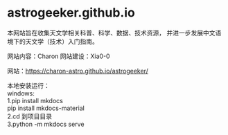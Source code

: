 # astrogeeker.github.io

本网站旨在收集天文学相关科普、科学、数据、技术资源，
并进一步发展中文语境下的天文学（技术）入门指南。

网站内容：Charon
网站建设：Xia0-0

网站：https://charon-astro.github.io/astrogeeker/

本地安装运行：  
 windows:   
 1.pip install mkdocs   
    pip install mkdocs-material   
 2.cd 到项目目录   
 3.python -m mkdocs serve  




